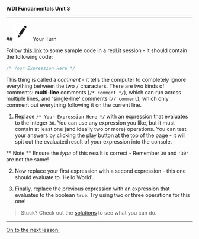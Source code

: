 **WDI Fundamentals Unit 3**

---

##![Your Turn](../assets/exercise.png) Your Turn

Follow [this link](http://repl.it/9km) to some sample code in a repl.it session - it should contain the following code:

```javascript
/* Your Expression Here */
```

This thing is called a *comment* - it tells the computer to completely ignore everything between the two `/` characters. There are two kinds of comments: **multi-line** comments (`/* comment */`), which can run across multiple lines, and 'single-line' comments (`// comment`), which only comment out everything following it on the current line.

1. Replace `/* Your Expression Here */` with an expression that evaluates to the integer `30`.
You can use any expression you like, but it must contain at least one (and ideally two or more) operations. You can test your answers by clicking the play button at the top of the page - it will spit out the evaluated result of your expression into the console.

** Note ** Ensure the *type* of this result is correct - Remember `30` and <code>'30'</code> are not the same!

2. Now replace your first expression with a second expression - this one should evaluate to 'Hello World'.

3. Finally, replace the previous expression with an expression that evaluates to the boolean `true`. Try using two or three operations for this one!

> Stuck? Check out the [solutions](https://github.com/generalassembly-studio/fundamentals/blob/master/exercise-solutions.md) to see what you can do.

---
[On to the next lesson.](05_lesson.md)
